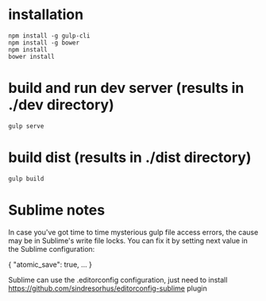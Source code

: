 # installation

    npm install -g gulp-cli
    npm install -g bower
    npm install
    bower install


# build and run dev server (results in ./dev directory)

    gulp serve

# build dist (results in ./dist directory)

    gulp build
	
# Sublime notes

In case you've got time to time mysterious gulp file access errors, the cause may be in Sublime's write file locks.
You can fix it by setting next value in the Sublime configuration:

{
  "atomic_save": true,
  ...
}

Sublime can use the .editorconfig configuration, just need to install https://github.com/sindresorhus/editorconfig-sublime plugin
